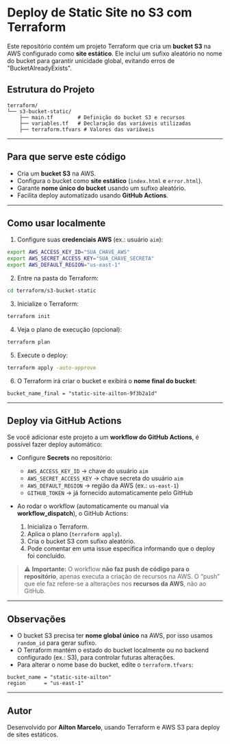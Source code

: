 # Deploy de Static Site no S3 com Terraform

Este repositório contém um projeto Terraform que cria um **bucket S3** na AWS configurado como **site estático**. Ele inclui um sufixo aleatório no nome do bucket para garantir unicidade global, evitando erros de "BucketAlreadyExists".

## Estrutura do Projeto

```
terraform/
└── s3-bucket-static/
    ├── main.tf        # Definição do bucket S3 e recursos
    ├── variables.tf   # Declaração das variáveis utilizadas
    ├── terraform.tfvars # Valores das variáveis
```

---

## Para que serve este código

- Cria um **bucket S3** na AWS.
- Configura o bucket como **site estático** (`index.html` e `error.html`).
- Garante **nome único do bucket** usando um sufixo aleatório.
- Facilita deploy automatizado usando **GitHub Actions**.

---

## Como usar localmente

1. Configure suas **credenciais AWS** (ex.: usuário `aim`):

```bash
export AWS_ACCESS_KEY_ID="SUA_CHAVE_AWS"
export AWS_SECRET_ACCESS_KEY="SUA_CHAVE_SECRETA"
export AWS_DEFAULT_REGION="us-east-1"
```

2. Entre na pasta do Terraform:

```bash
cd terraform/s3-bucket-static
```

3. Inicialize o Terraform:

```bash
terraform init
```

4. Veja o plano de execução (opcional):

```bash
terraform plan
```

5. Execute o deploy:

```bash
terraform apply -auto-approve
```

6. O Terraform irá criar o bucket e exibirá o **nome final do bucket**:

```
bucket_name_final = "static-site-ailton-9f3b2a1d"
```

---

## Deploy via GitHub Actions

Se você adicionar este projeto a um **workflow do GitHub Actions**, é possível fazer deploy automático:

- Configure **Secrets** no repositório:
  - `AWS_ACCESS_KEY_ID` → chave do usuário `aim`
  - `AWS_SECRET_ACCESS_KEY` → chave secreta do usuário `aim`
  - `AWS_DEFAULT_REGION` → região da AWS (ex.: `us-east-1`)
  - `GITHUB_TOKEN` → já fornecido automaticamente pelo GitHub

- Ao rodar o workflow (automaticamente ou manual via **workflow_dispatch**), o GitHub Actions:
  1. Inicializa o Terraform.
  2. Aplica o plano (`terraform apply`).
  3. Cria o bucket S3 com sufixo aleatório.
  4. Pode comentar em uma issue específica informando que o deploy foi concluído.

> ⚠️ **Importante:** O workflow **não faz push de código para o repositório**, apenas executa a criação de recursos na AWS. O “push” que ele faz refere-se a alterações nos **recursos da AWS**, não ao GitHub.

---

## Observações

- O bucket S3 precisa ter **nome global único** na AWS, por isso usamos `random_id` para gerar sufixo.
- O Terraform mantém o estado do bucket localmente ou no backend configurado (ex.: S3), para controlar futuras alterações.
- Para alterar o nome base do bucket, edite o `terraform.tfvars`:

```hcl
bucket_name = "static-site-ailton"
region      = "us-east-1"
```

---

## Autor

Desenvolvido por **Ailton Marcelo**, usando Terraform e AWS S3 para deploy de sites estáticos.

